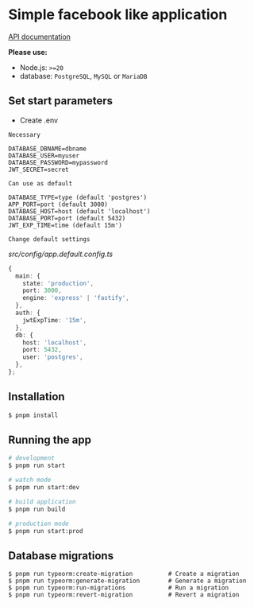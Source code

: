 # Simple facebook like application

[API documentation](./doc/api/index.md)

**Please use:**

- Node.js: `>=20`
- database: `PostgreSQL`, `MySQL` or `MariaDB`

## Set start parameters

- Create .env

`Necessary`

```text
DATABASE_DBNAME=dbname
DATABASE_USER=myuser
DATABASE_PASSWORD=mypassword
JWT_SECRET=secret
```

`Can use as default`

```text
DATABASE_TYPE=type (default 'postgres')
APP_PORT=port (default 3000)
DATABASE_HOST=host (default 'localhost')
DATABASE_PORT=port (default 5432)
JWT_EXP_TIME=time (default 15m')
```

`Change default settings`

*src/config/app.default.config.ts*

```ts
{
  main: {
    state: 'production',
    port: 3000,
    engine: 'express' | 'fastify',
  },
  auth: {
    jwtExpTime: '15m',
  },
  db: {
    host: 'localhost',
    port: 5432,
    user: 'postgres',
  },
};
```

## Installation

```bash
$ pnpm install
```
## Running the app

```bash
# development
$ pnpm run start

# watch mode
$ pnpm run start:dev

# build application
$ pnpm run build

# production mode
$ pnpm run start:prod
```

## Database migrations

```
$ pnpm run typeorm:create-migration          # Create a migration
$ pnpm run typeorm:generate-migration        # Generate a migration
$ pnpm run typeorm:run-migrations            # Run a migration
$ pnpm run typeorm:revert-migration          # Revert a migration
```

